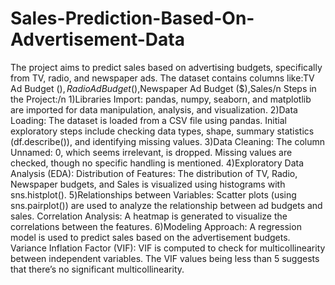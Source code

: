 # Sales-Prediction-Based-On-Advertisement-Data
 The project aims to predict sales based on advertising budgets, specifically from TV, radio, and newspaper ads. The dataset contains columns like:TV Ad Budget ($),Radio Ad Budget ($),Newspaper Ad Budget ($),Sales/n
Steps in the Project:/n
1)Libraries Import:
pandas, numpy, seaborn, and matplotlib are imported for data manipulation, analysis, and visualization.
2)Data Loading:
The dataset is loaded from a CSV file using pandas.
Initial exploratory steps include checking data types, shape, summary statistics (df.describe()), and identifying missing values.
3)Data Cleaning:
The column Unnamed: 0, which seems irrelevant, is dropped.
Missing values are checked, though no specific handling is mentioned.
4)Exploratory Data Analysis (EDA):
Distribution of Features: The distribution of TV, Radio, Newspaper budgets, and Sales is visualized using histograms with sns.histplot().
5)Relationships between Variables: Scatter plots (using sns.pairplot()) are used to analyze the relationship between ad budgets and sales.
Correlation Analysis: A heatmap is generated to visualize the correlations between the features.
6)Modeling Approach:
A regression model is used to predict sales based on the advertisement budgets.
Variance Inflation Factor (VIF): VIF is computed to check for multicollinearity between independent variables. The VIF values being less than 5 suggests that there’s no significant multicollinearity.
